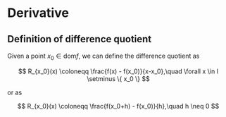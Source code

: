 # Derivative

## Definition of difference quotient

Given a point $x_0 \in \text{dom}f$, we can define the difference quotient as

$$
R_{x_0}(x) \coloneqq \frac{f(x) - f(x_0)}{x-x_0},\quad \forall x \in I \setminus \{ x_0 \}
$$

or as

$$
R_{x_0}(x) \coloneqq \frac{f(x_0+h) - f(x_0)}{h},\quad h \neq 0
$$

